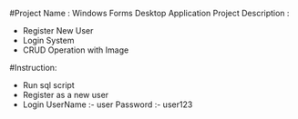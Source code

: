 
#Project Name : Windows Forms Desktop Application
Project Description :
   * Register New User
   * Login System
   * CRUD Operation with Image
   
#Instruction:
   * Run sql script
   * Register as a new user
   * Login
        UserName :- user
        Password :- user123

